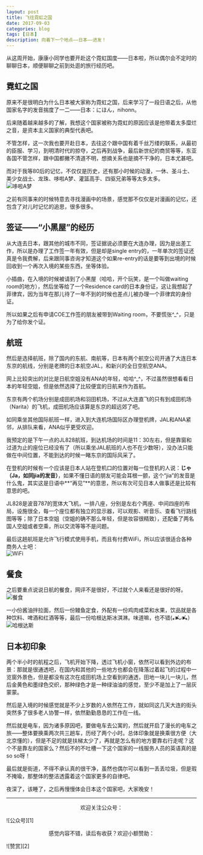 ```yaml
---
layout: post
title: 飞往霓虹之国
date: 2017-09-03
categories: blog
tags: [日本]
description: 向着下一个地点——日本——进发！
---
```


<style>
img{
  display:block;
  margin:0
  auto;
}
</style>

<meta name="referrer" content="never">

从这周开始，康康小同学也要开赴这个霓虹国度——日本啦，所以偶尔会不定时的聊聊日本，顺便聊聊之前到处逛的旅行经历吧。

## 霓虹之国
原来不是很明白为什么日本被大家称为霓虹之国，后来学习了一段日语之后，从他国家名字的发音揣度了一二——日本：にほん，nihonn。

后来随着越来越多的了解，我想这个国家被称为霓虹的原因应该是他带着太多糜烂之音，是资本主义国家的典型代表吧。

不管怎样，这一次我也要开赴日本，去往这个跟中国有着千丝万缕的联系，从最初的臣服、学习，到明清时代的掠夺，之后再到战争，最后新世纪的商贸等等，东亚各国不管怎样，跟中国都撇不清道不明，想摘关系也是摘不干净的，日本尤甚吧。

而对于我等80后的记忆，不仅仅是历史，还有那小时候的动漫，一休、圣斗士、美少女战士、龙珠、哆啦A梦、灌篮高手、四驱兄弟等等太多太多。
![哆啦A梦][3]

之前有同事来的时候特意去寻找漫画中的场景，感觉那不仅仅是对漫画的记忆，还包含了对儿时记忆的追思，很多很多。

## 签证——“小黑屋”的经历
从大连去日本，跟其他的城市不同，签证据说必须要在大连办理，因为是出差工作，所以是办理了工作签一年有效，但是却是single entry的，一年单次的签证还真是令我费解，后来跟同事咨询才知道这个如果re-entry的话是要等到出境的时候回收到一个再次入境的某些东西，坐等体验。

小插曲，在入境的时候被请到了小黑屋（哈哈，开个玩笑，是一个叫做waiting room的地方），然后坐等给了一个Residence card的日本身份证，这让我想起了菲律宾，因为当年在那儿待了一年不到的时候也差点儿被办理一个菲律宾的身份证。

所以如果之后有申请COE工作签的朋友被带到Waiting room，不要慌张^_^，只是为了给你发个证。

## 航班
然后是选择航班，除了国内的东航、南航等，日本有两个航空公司开通了大连日本东京的航线，分别是老牌的日本航空JAL，和新兴的全日空航空ANA。

网上比较突出的对比是日航空姐没有ANA的年轻，哈哈^_^，不过虽然很想看看日本的年轻空姐，但是依然选择了比较便宜的日航来作为首航。

东京有两个机场分别是成田机场和羽田机场，不过从大连直飞的只有到成田机场（Narita）的飞机，成田机场应该算是东京的超远郊了吧。

如同乘坐其他国际航班一样，进入到大连机场国际区办理登机牌，JAL和ANA紧邻，从排队来看，ANA似乎更受欢迎。

我预定的是下午一点的JL828航班，到达机场的时间是11：30左右，但是靠窗和过道为止的座位已经没有了（所以乘坐JAL航班的人也不在少数呀），没办法只能做在中间位置，不能到达的时候一睹东京的国际风采了。

在登机的时候有一个应该是日本人站在登机口的位置对每一位登机的人说：**じゃ（Ja，如同jia的发音）**，如果不懂日语的朋友可能会耳根一颤，这个“jia”的发音是什么鬼，其实这是日语中**“再见”**的意思，所以有次可见日本人做事还是比较有意思的吧。

JL828是波音787的宽体大飞机，一排八座，分别是左右个两座、中间四座的布局，设施很全，每一个座位都有独立的显示器，可以观影、听音乐、查看飞行路线图等等；除了日本空姐（空姐的确不那么年轻，但是妆容很精致），还配备了两名国人空姐或者空乘，所以交流等等不是问题。

最后这趟航班是允许飞行模式使用手机，而且有付费WiFi，所以应该很适合各种商务人士吧：
![WiFi][6]

## 餐食
之后要重点说说日航的餐食，网评不是很好，不过就个人来看还是很好的呀。
![餐食][4]

一小份酱油拌拉面，然后一份鳗鱼定食，外配有一份鸡肉咸菜和水果，饮品就是各种饮料、啤酒和红酒等等，最后一份哈根达斯冰淇淋。味道嘛，也不错(⁎⁍̴̛ᴗ⁍̴̛⁎）
![哈根达斯][5]

## 日本初印象
两个半小时的航程之后，飞机开始下降，透过飞机小窗，依然可以看到外边的布景：那就是很通透吧，在国内和其他的一些地方也都会在降落过着起飞的过程中一览窗外景色，但是都没有这次在成田机场上空看到的通透，田地一块儿一块儿，然后金黄色和墨绿色交织，那种绿色才是一种绿油油的感觉，至少不是加上了一层灰蒙蒙。

然后是入境的时候感觉就是不少上岁数的人依然在工作，就如同这几天大连的街头突然多了很多老人协警一样，依然勤勤恳恳的工作在一线。

然后就是电车，因为诸多原因吧，要做电车去公寓的，然后就开启了漫长的电车之旅——整体要换乘两次共三趟车，历经了两个小时。总体印象就是换乘很方便（大北京懂的），但是不足的就是扶梯太少了，再就是怎么有的地方要靠右行走呢？这个不是靠左的国家么？然后不的不吐槽一下这个国家的一线服务人员的英语真的是so so呀！

最后就是街道，不得不承认真的很干净，虽然也偶尔可以看到一丢丢垃圾，但是瑕不掩瑜，那整体的整洁透露着这个国家更多的自律吧。

夜深了，该睡了，之后再慢慢体会日本这个国家吧，大家晚安！



------------
<p align="center">欢迎关注公众号：</p>
![公众号][1]

<p align="center">感觉内容不错，读后有收获？欢迎小额赞助：</p>
![赞赏][2]

  [1]: https://mmbiz.qpic.cn/mmbiz_jpg/QqiaFS6NT0eCZ6gG5NJjutfc6ZHJLrS03l9SOZbtcUVZpjg7KpA8mLsSEk8FZjlicsluXXorAoDAKFBIQWDBtr0g/0?wx_fmt=jpeg
  [2]: https://mmbiz.qpic.cn/mmbiz_jpg/QqiaFS6NT0eD3anvFetwgNHv3X1AiaXIzWPvazEMIEralm9vs42XsVfoniaXRCSkSpNpz9icsIYFgq84Eic2whLdAfg/0?wx_fmt=jpeg
  [3]: https://mmbiz.qpic.cn/mmbiz_jpg/QqiaFS6NT0eDDEgadpCg6ySnjFu01WicloB6WJHyCQuvCLxTy2Xjlj0B7SsOicusxAnNmZUpse6kB0Z7iaF8Y8KKBg/0?wx_fmt=jpeg
  [4]: https://mmbiz.qpic.cn/mmbiz_jpg/QqiaFS6NT0eDDEgadpCg6ySnjFu01Wiclo27DuibzP5VojibsgBHFoSojtZ2KfibShb8qlQRIt8mANPMbCrwPoeLcibA/0?wx_fmt=jpeg
  [5]: https://mmbiz.qpic.cn/mmbiz_jpg/QqiaFS6NT0eDDEgadpCg6ySnjFu01WicloOxITjafHEFuwy4aKahicnAUAFBgg4WczL4adQib8Vj8gGdXtUzhpf63g/0?wx_fmt=jpeg
  [6]: https://mmbiz.qpic.cn/mmbiz_jpg/QqiaFS6NT0eDDEgadpCg6ySnjFu01WicloUObwsQYrv3ic4JMa1MTAXWyDusUIV9vAfbiaDTrB4JDFvuqgMnf3vplA/0?wx_fmt=jpeg





